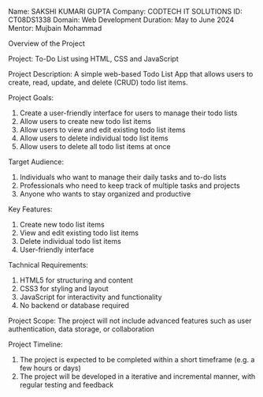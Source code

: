 Name: SAKSHI KUMARI GUPTA
Company: CODTECH IT SOLUTIONS
ID: CT08DS1338
Domain: Web Development
Duration: May to June 2024
Mentor: Mujbain Mohammad

Overview of the Project

Project: To-Do List using HTML, CSS and JavaScript

Project Description: A simple web-based Todo List App that allows users to create, read, update, and delete (CRUD) todo list items.

Project Goals:
1. Create a user-friendly interface for users to manage their todo lists
2. Allow users to create new todo list items
3. Allow users to view and edit existing todo list items
4. Allow users to delete individual todo list items
5. Allow users to delete all todo list items at once

Target Audience:
1. Individuals who want to manage their daily tasks and to-do lists
2. Professionals who need to keep track of multiple tasks and projects
3. Anyone who wants to stay organized and productive

Key Features:
1. Create new todo list items
2. View and edit existing todo list items
3. Delete individual todo list items
4. User-friendly interface

Tachnical Requirements:
1. HTML5 for structuring and content
2. CSS3 for styling and layout
3. JavaScript for interactivity and functionality
4. No backend or database required

Project Scope:
The project will not include advanced features such as user authentication, data storage, or collaboration

Project Timeline:
1. The project is expected to be completed within a short timeframe (e.g. a few hours or days)
2. The project will be developed in a iterative and incremental manner, with regular testing and feedback
